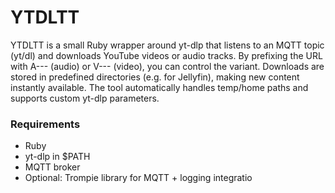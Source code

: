 # YTDLTT

YTDLTT is a small Ruby wrapper around yt-dlp that listens to an MQTT topic (yt/dl) and downloads YouTube videos or audio tracks. By prefixing the URL with A--- (audio) or V--- (video), you can control the variant. Downloads are stored in predefined directories (e.g. for Jellyfin), making new content instantly available. The tool automatically handles temp/home paths and supports custom yt-dlp parameters.

### Requirements

* Ruby
* yt-dlp in $PATH
* MQTT broker
* Optional: Trompie library for MQTT + logging integratio

